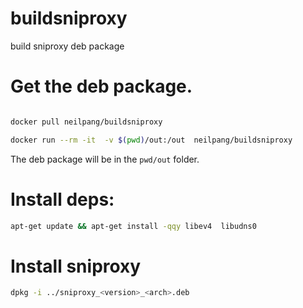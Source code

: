 # buildsniproxy
build sniproxy deb package


# Get the deb package.
```sh

docker pull neilpang/buildsniproxy

docker run --rm -it  -v $(pwd)/out:/out  neilpang/buildsniproxy

```

The deb package will be in the `pwd/out` folder.

# Install deps:

```sh
apt-get update && apt-get install -qqy libev4  libudns0 

```

# Install sniproxy

```sh
dpkg -i ../sniproxy_<version>_<arch>.deb

```



